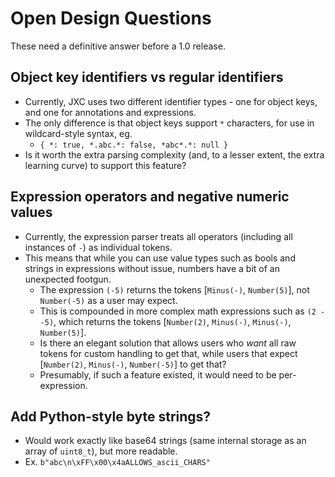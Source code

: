 # Open Design Questions
These need a definitive answer before a 1.0 release.


## Object key identifiers vs regular identifiers
* Currently, JXC uses two different identifier types - one for object keys, and one for annotations and expressions.
* The only difference is that object keys support `*` characters, for use in wildcard-style syntax, eg.
    - `{ *: true, *.abc.*: false, *abc*.*: null }`
* Is it worth the extra parsing complexity (and, to a lesser extent, the extra learning curve) to support this feature?


## Expression operators and negative numeric values
* Currently, the expression parser treats all operators (including all instances of `-`) as individual tokens. 
* This means that while you can use value types such as bools and strings in expressions without issue, numbers have a bit of an unexpected footgun.
    - The expression `(-5)` returns the tokens [`Minus(-)`, `Number(5)`], not `Number(-5)` as a user may expect.
    - This is compounded in more complex math expressions such as `(2 - -5)`, which returns the tokens [`Number(2)`, `Minus(-)`, `Minus(-)`, `Number(5)`].
    - Is there an elegant solution that allows users who _want_ all raw tokens for custom handling to get that, while users that expect [`Number(2)`, `Minus(-)`, `Number(-5)`] to get that?
    - Presumably, if such a feature existed, it would need to be per-expression.


## Add Python-style byte strings?
* Would work exactly like base64 strings (same internal storage as an array of `uint8_t`), but more readable.
* Ex. `b"abc\n\xFF\x00\x4aALLOWS_ascii_CHARS"`
